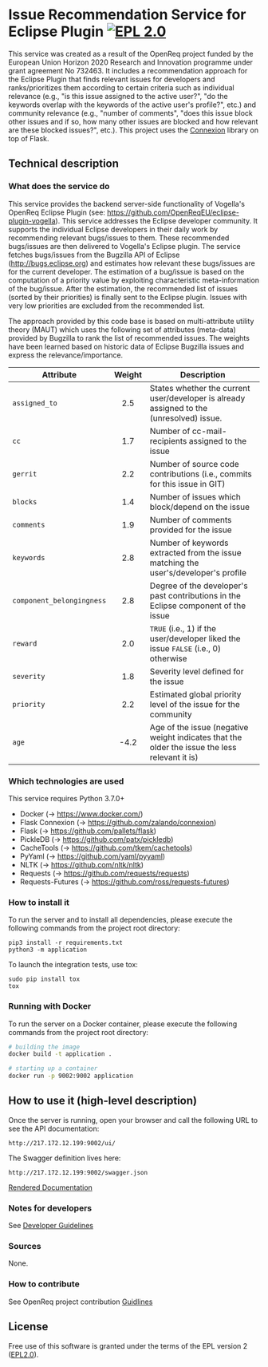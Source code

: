 # Issue Recommendation Service for Eclipse Plugin [![EPL 2.0](https://img.shields.io/badge/License-EPL%202.0-blue.svg)](https://www.eclipse.org/legal/epl-2.0/)

This service was created as a result of the OpenReq project funded by the European Union Horizon 2020 Research and Innovation programme under grant agreement No 732463.
It includes a recommendation approach for the Eclipse Plugin that finds relevant issues for developers and ranks/prioritizes them according to certain criteria such as individual relevance (e.g., "is this issue assigned to the active user?", "do the keywords overlap with the keywords of the active user's profile?", etc.) and community relevance (e.g., "number of comments", "does this issue block other issues and if so, how many other issues are blocked and how relevant are these blocked issues?", etc.).
This project uses the [Connexion](https://github.com/zalando/connexion) library on top of Flask.

## Technical description
### What does the service do
This service provides the backend server-side functionality of Vogella's OpenReq Eclipse Plugin (see: https://github.com/OpenReqEU/eclipse-plugin-vogella).
This service addresses the Eclipse developer community.
It supports the individual Eclipse developers in their daily work by recommending relevant bugs/issues to them.
These recommended bugs/issues are then delivered to Vogella's Eclipse plugin.
The service fetches bugs/issues from the Bugzilla API of Eclipse (http://bugs.eclipse.org) and
estimates how relevant these bugs/issues are for the current developer.
The estimation of a bug/issue is based on the computation of a priority value by exploiting characteristic meta-information of the bug/issue.
After the estimation, the recommended list of issues (sorted by their priorities) is finally sent to the Eclipse plugin.
Issues with very low priorities are excluded from the recommended list.

The approach provided by this code base is based on multi-attribute utility theory (MAUT) which uses the following set of attributes (meta-data) provided by Bugzilla
to rank the list of recommended issues. The weights have been learned based on historic data of Eclipse Bugzilla issues and express the relevance/importance.

| Attribute                 | Weight      | Description                                                                                   |
| ------------------------- | :---------: | --------------------------------------------------------------------------------------------- |
| `assigned_to`             |  2.5        | States whether the current user/developer is already assigned to the (unresolved) issue.      |
| `cc`                      |  1.7        | Number of cc-mail-recipients assigned to the issue                                            |
| `gerrit`                  |  2.2        | Number of source code contributions (i.e., commits for this issue in GIT)                     |
| `blocks`                  |  1.4        | Number of issues which block/depend on the issue                                              |
| `comments`                |  1.9        | Number of comments provided for the issue                                                     |
| `keywords`                |  2.8        | Number of keywords extracted from the issue matching the user's/developer's profile           |
| `component_belongingness` |  2.8        | Degree of the developer's past contributions in the Eclipse component of the issue            |
| `reward`                  |  2.0        | `TRUE` (i.e., 1) if the user/developer liked the issue `FALSE` (i.e., 0) otherwise            |
| `severity`                |  1.8        | Severity level defined for the issue                                                          |
| `priority`                |  2.2        | Estimated global priority level of the issue for the community                                |
| `age`                     | -4.2        | Age of the issue (negative weight indicates that the older the issue the less relevant it is) |


### Which technologies are used
This service requires Python 3.7.0+

- Docker (-> https://www.docker.com/)
- Flask Connexion (-> https://github.com/zalando/connexion)
- Flask (-> https://github.com/pallets/flask)
- PickleDB (-> https://github.com/patx/pickledb)
- CacheTools (-> https://github.com/tkem/cachetools)
- PyYaml (-> https://github.com/yaml/pyyaml)
- NLTK (-> https://github.com/nltk/nltk)
- Requests (-> https://github.com/requests/requests)
- Requests-Futures (-> https://github.com/ross/requests-futures)


### How to install it
To run the server and to install all dependencies, please execute the following commands from the project root directory:

```
pip3 install -r requirements.txt
python3 -m application
```

To launch the integration tests, use tox:
```
sudo pip install tox
tox
```

### Running with Docker

To run the server on a Docker container, please execute the following commands from the project root directory:

```bash
# building the image
docker build -t application .

# starting up a container
docker run -p 9002:9002 application
```

## How to use it (high-level description)

Once the server is running, open your browser and call the following URL to see the API documentation:

```
http://217.172.12.199:9002/ui/
```

The Swagger definition lives here:

```
http://217.172.12.199:9002/swagger.json
```

[Rendered Documentation](https://api.openreq.eu/#/services/issue-prioritizer-api)

### Notes for developers
See [Developer Guidelines](https://github.com/OpenReqEU/eclipse-issue-prioritizer/blob/master/developer.adoc "Developer Guidlines")

### Sources
None.

### How to contribute
See OpenReq project contribution [Guidlines](https://github.com/OpenReqEU/OpenReq/blob/master/CONTRIBUTING.md "Guidlines")

## License
Free use of this software is granted under the terms of the EPL version 2 ([EPL2.0](https://www.eclipse.org/legal/epl-2.0/)).
